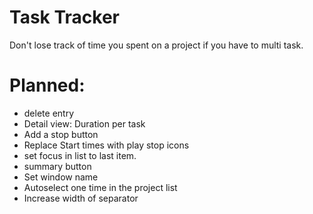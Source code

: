 # Task Tracker 

Don't lose track of time you spent on a project if you have to multi task.  

# Planned:

- delete entry
- Detail view: Duration per task
- Add a stop button
- Replace Start times with play stop icons
- set focus in list to last item.
- summary button
- Set window name
- Autoselect one time in the project list
- Increase width of separator